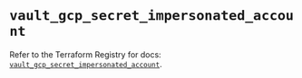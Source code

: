 # `vault_gcp_secret_impersonated_account`

Refer to the Terraform Registry for docs: [`vault_gcp_secret_impersonated_account`](https://registry.terraform.io/providers/hashicorp/vault/4.5.0/docs/resources/gcp_secret_impersonated_account).
